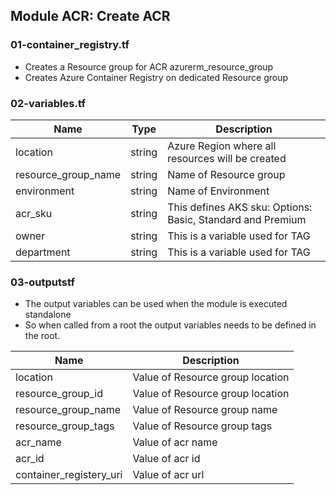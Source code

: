 
## Module ACR: Create ACR
### 01-container_registry.tf
- Creates a Resource group for ACR azurerm_resource_group
- Creates Azure Container Registry on dedicated Resource group

### 02-variables.tf

| Name | Type | Description |
|------|--------|---------|
| location | string | Azure Region where all resources will be created |
| resource_group_name | string | Name of Resource group |
| environment | string | Name of Environment |
| acr_sku | string | This defines AKS sku: Options: Basic, Standard and Premium |
| owner | string | This is a variable used for TAG |
| department | string | This is a variable used for TAG |

### 03-outputstf
- The output variables can be used when the module is executed standalone
- So when called from a root the output variables needs to be defined in the root.

| Name | Description |
|------|---------|
| location | Value of Resource group location |
| resource_group_id | Value of Resource group location |
| resource_group_name | Value of Resource group name |
| resource_group_tags | Value of Resource group tags |
| acr_name | Value of acr name |
| acr_id | Value of acr id |
| container_registery_uri | Value of acr url |